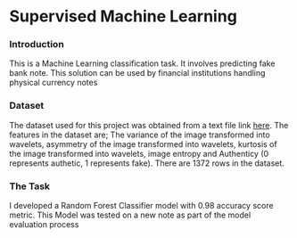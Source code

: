 # Supervised Machine Learning
### Introduction
This is a Machine Learning classification task. It involves predicting fake bank note. This solution can be used by financial institutions handling physical currency notes

### Dataset
The dataset used for this project was obtained from a text file link [here](https://raw.githubusercontent.com/amankharwal/Website-data/master/data_banknote_authentication.txt). The features in the dataset are; The variance of the image transformed into wavelets, asymmetry of the image transformed into wavelets, kurtosis of the image transformed into wavelets, image entropy and Authenticy (0 represents authetic, 1 represents fake). There are 1372 rows in the dataset.

### The Task 
I developed a Random Forest Classifier model with 0.98 accuracy score metric. This Model was tested on a new note as part of the model evaluation process
